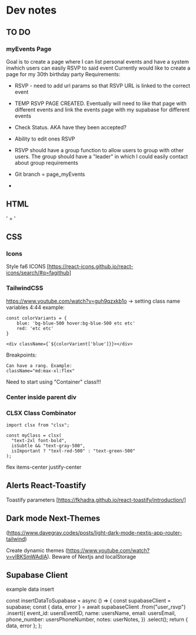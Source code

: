 # Dev notes

## TO DO

### myEvents Page

Goal is to create a page where I can list personal events and have a system inwhich users can easily RSVP to said event
Currently would like to create a page for my 30th birthday party
Requirements:

- RSVP - need to add url params so that RSVP URL is linked to the correct event
- TEMP RSVP PAGE CREATED. Eventually will need to like that page with different events and link the events page with my supabase for different events
- Check Status. AKA have they been accepted?
- Ability to edit ones RSVP
- RSVP should have a group function to allow users to group with other users. The group should have a "leader" in which I could easily contact about group requirements

- Git branch = page_myEvents
-

## HTML

' = &apos;

## CSS

### Icons

Style fa6
ICONS [https://react-icons.github.io/react-icons/search/#q=fagithub]

### TailwindCSS

https://www.youtube.com/watch?v=guh9qzxkb1o -> setting class name variables 4:44
example:

    const colorVariants = {
        blue: 'bg-blue-500 hover:bg-blue-500 etc etc'
        red: 'etc etc'
    }

    <div className={`${colorVarient['blue']}}></div>

Breakpoints:

    Can have a rang. Example:
    className="md:max-xl:flex"

Need to start using "Container" class!!!

### Center inside parent div

### CLSX Class Combinator

```tsx
import clsx from "clsx";

const myClass = clsx(
  "text-2xl font-bold",
  isSubtle && "text-gray-500",
  isImportant ? "text-red-500" : "text-green-500"
);
```

flex items-center justify-center

## Alerts React-Toastify

Toastify parameters [https://fkhadra.github.io/react-toastify/introduction/]

## Dark mode Next-Themes

(https://www.davegray.codes/posts/light-dark-mode-nextjs-app-router-tailwind)

Create dynamic themes (https://www.youtube.com/watch?v=vIBKSmWAdIA). Beware of Nextjs and localStorage

## Supabase Client

example data insert

const insertDataToSupabase = async () => {
const supabaseClient = supabase;
const { data, error } = await supabaseClient
.from("user_rsvp")
.insert({
event_id: usersEventID,
name: usersName,
email: usersEmail,
phone_number: usersPhoneNumber,
notes: userNotes,
})
.select();
return { data, error };
};
